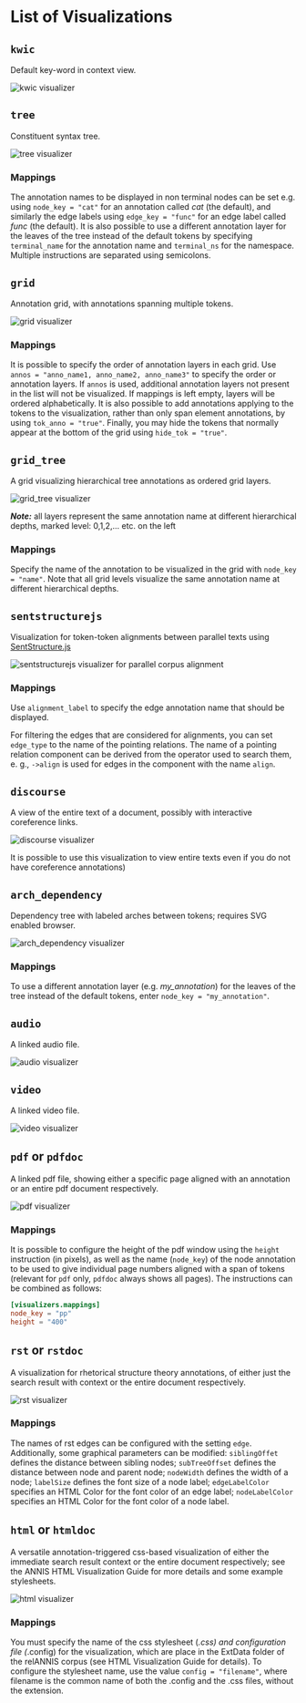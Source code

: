 # List of Visualizations

## `kwic` 

Default key-word in context view.

![kwic visualizer](vis-kwic.png)

## `tree` 

Constituent syntax tree.

![tree visualizer](vis-tree.png)

### Mappings

The annotation names to be displayed in non terminal nodes can
be set e.g. using `node_key = "cat"` for an annotation called *cat* (the default),
and similarly the edge labels using `edge_key = "func"` for an edge label
called *func* (the default). 
It is also possible to use a different annotation
layer for the leaves of the tree instead of the default tokens by
specifying `terminal_name` for the annotation name and `terminal_ns` for
the namespace. Multiple instructions are separated using semicolons.

## `grid` 

Annotation grid, with annotations spanning multiple tokens.

![grid visualizer](vis-grid.png)

### Mappings

It is possible to specify the order of annotation layers in each grid.
Use `annos = "anno_name1, anno_name2, anno_name3"` to specify the
order or annotation layers. If `annos` is used, additional annotation layers
not present in the list will not be visualized. If mappings is left empty,
layers will be ordered alphabetically. It is also possible to add
annotations applying to the tokens to the visualization, rather than only
span element annotations, by using `tok_anno = "true"`. Finally, you may
hide the tokens that normally appear at the bottom of the grid using
`hide_tok = "true"`.

## `grid_tree` 
    
A grid visualizing hierarchical tree annotations as ordered grid layers.

![grid_tree visualizer](vis-grid_tree.png)

***Note:***  all layers represent the same annotation name at different hierarchical depths, marked level: 0,1,2,... etc. on the left

### Mappings

Specify the name of the annotation to be visualized in the
grid with `node_key = "name"`. Note that all grid levels visualize the same
annotation name at different hierarchical depths.

## `sentstructurejs`

Visualization for token-token alignments between parallel
texts using [SentStructure.js](https://gitlab.cl.uzh.ch/sparcling/SentStructure.js)

![sentstructurejs visualizer for parallel corpus alignment](vis-sentstructurejs.png)

### Mappings

Use `alignment_label` to specify the edge annotation name that should be displayed.

For filtering the edges that are considered for alignments, you can set `edge_type`
to the name of the pointing relations. The name of a pointing relation component
can be derived from the operator used to search them, e. g., `->align` is used
for edges in the component with the name `align`.

## `discourse` 

A view of the entire text of a document, possibly with interactive coreference links.

![discourse visualizer](vis-discourse.png)

It is possible to use this visualization to view entire texts even if you do not have coreference annotations)

## `arch_dependency`

Dependency tree with labeled arches between tokens;
requires SVG enabled browser.

![arch_dependency visualizer](vis-arch_dependency.png)

### Mappings

To use a different annotation layer (e.g. *my_annotation*) for the leaves of the tree instead of the default tokens,
enter `node_key = "my_annotation"`.

## `audio`

A linked audio file.

![audio visualizer](vis-audio.png)

## `video`

A linked video file.

![video visualizer](vis-video.png)

## `pdf` or `pdfdoc`

A linked pdf file, showing either a specific page aligned
with an annotation or an entire pdf document respectively.

![pdf visualizer](vis-pdf.png)

### Mappings

It is possible to configure the height of the pdf window
using the `height` instruction (in pixels), as well as the name (`node_key`)
of the node annotation to be used to give individual page numbers
aligned with a span of tokens (relevant for `pdf` only, `pdfdoc` always
shows all pages). The instructions can be combined as follows:
```toml
[visualizers.mappings]
node_key = "pp"
height = "400"
```

## `rst` or `rstdoc`

A visualization for rhetorical structure theory annotations,
of either just the search result with context or the entire document
respectively.

![rst visualizer](vis-rst.png)

### Mappings

The names of rst edges can be configured with the setting
`edge`. Additionally, some graphical parameters can be modified:
`siblingOffet` defines the distance between sibling nodes; `subTreeOffset`
defines the distance between node and parent node; `nodeWidth` defines
the width of a node; `labelSize` defines the font size of a node label;
`edgeLabelColor` specifies an HTML Color for the font color of an edge
label; `nodeLabelColor` specifies an HTML Color for the font color of a
node label.

## `html` or `htmldoc` 

A versatile annotation-triggered css-based visualization
of either the immediate search result context or the entire document
respectively; see the ANNIS HTML Visualization Guide for more
details and some example stylesheets.

![html visualizer](vis-html.png)

### Mappings

You must specify the name of the css stylesheet (*.css)
and configuration file (*.config) for the visualization, which are place in
the ExtData folder of the relANNIS corpus (see HTML Visualization
Guide for details). To configure the stylesheet name, use the value
`config = "filename"`, where filename is the common name of both
the .config and the .css files, without the extension.
